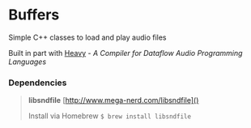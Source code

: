 # Buffers
Simple C++ classes to load and play audio files

Built in part with [Heavy](https://enzienaudio.com) - *A Compiler for Dataflow Audio Programming Languages*

### Dependencies

> **libsndfile** [http://www.mega-nerd.com/libsndfile]()
> 
> Install via Homebrew `$ brew install libsndfile`
